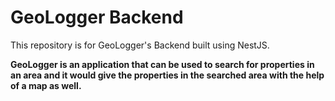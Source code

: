 # GeoLogger Backend


This repository is for GeoLogger's Backend built using NestJS.

**GeoLogger is an application that can be used to search for properties in an area and it would give the properties in the searched area with the help of a map as well.**